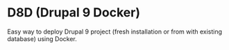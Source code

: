 # D8D (Drupal 9 Docker)
Easy way to deploy Drupal 9 project (fresh installation or from with existing database) using Docker.
